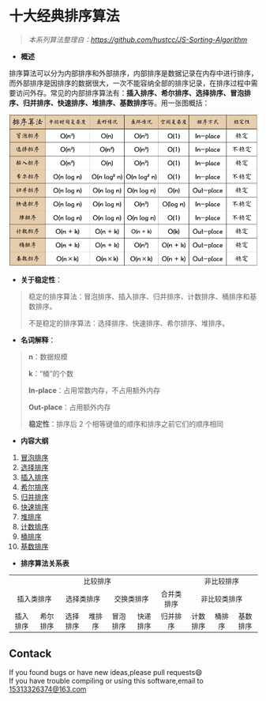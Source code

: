 # 十大经典排序算法

> *本系列算法整理自：https://github.com/hustcc/JS-Sorting-Algorithm*



- **概述**

排序算法可以分为内部排序和外部排序，内部排序是数据记录在内存中进行排序，而外部排序是因排序的数据很大，一次不能容纳全部的排序记录，在排序过程中需要访问外存。常见的内部排序算法有：**插入排序、希尔排序、选择排序、冒泡排序、归并排序、快速排序、堆排序、基数排序**等。用一张图概括：

![十大经典排序算法 概览截图](res/sort.png)



- **关于稳定性**：

> 稳定的排序算法：冒泡排序、插入排序、归并排序、计数排序、桶排序和基数排序。
>
> 不是稳定的排序算法：选择排序、快速排序、希尔排序、堆排序。



- **名词解释**：

> **n**：数据规模
>
> **k**：“桶”的个数
>
> **In-place**：占用常数内存，不占用额外内存
>
> **Out-place**：占用额外内存
>
> **稳定性**：排序后 2 个相等键值的顺序和排序之前它们的顺序相同



- **内容大纲**

1. [冒泡排序](1.bubbleSort.md)
2. [选择排序](2.selectionSort.md)
3. [插入排序](3.insertionSort.md)
4. [希尔排序](4.shellSort.md)
5. [归并排序](5.mergeSort.md)
6. [快速排序](6.quickSort.md)
7. [堆排序](7.heapSort.md)
8. [计数排序](8.countingSort.md)
9. [桶排序](9.bucketSort.md)
10. [基数排序](10.radixSort.md)



- **排序算法关系表**

<table style="text-align:center;">
<tr>
    <td colspan="7">比较排序</td>
    <td colspan="3">非比较排序</td>
</tr>
<tr>
    <td colspan="2">插入类排序</td>
    <td colspan="2">选择类排序</td>
    <td colspan="2">交换类排序</td>
    <td colspan="1">合并类排序</td>
    <td colspan="3">非比较类排序</td>
</tr>
<tr>
    <td>插入排序</td>
    <td>希尔排序</td>
    <td>选择排序</td>
    <td>堆排序</td>
    <td>冒泡排序</td>
    <td>快递排序</td>
    <td>归并排序</td>
    <td>计数排序</td>
    <td>桶排序</td>
    <td>基数排序</td>
</tr>
</table></div>


## Contack

If you found bugs or have new ideas,please pull requests😄   
If you have trouble compiling or using this software,email to [15313326374@163.com](mailto:15313326374@163.com)  
